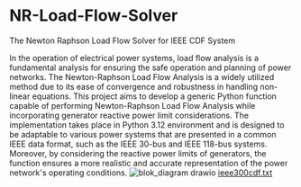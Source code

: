 # NR-Load-Flow-Solver
The Newton Raphson Load Flow Solver for IEEE CDF System


In the operation of electrical power systems, load flow analysis is a fundamental analysis for 
ensuring the safe operation and planning of power networks. The Newton-Raphson Load 
Flow Analysis is a widely utilized method due to its ease of convergence and robustness in 
handling non-linear equations. This project aims to develop a generic Python function 
capable of performing Newton-Raphson Load Flow Analysis while incorporating generator 
reactive power limit considerations. The implementation takes place in Python 3.12 
environment and is designed to be adaptable to various power systems that are presented in 
a common IEEE data format, such as the IEEE 30-bus and IEEE 118-bus systems. Moreover, by 
considering the reactive power limits of generators, the function ensures a more realistic and 
accurate representation of the power network's operating conditions.
![blok_diagram drawio](https://github.com/user-attachments/assets/063bfde3-0ef8-40b7-98c4-1ff63b88d083)
[ieee300cdf.txt](https://github.com/user-attachments/files/16352056/ieee300cdf.txt)
